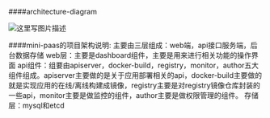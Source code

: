 ####architecture-diagram

![这里写图片描述](http://img.blog.csdn.net/20170319141236514?watermark/2/text/aHR0cDovL2Jsb2cuY3Nkbi5uZXQvdTAxMzgxMjcxMA==/font/5a6L5L2T/fontsize/400/fill/I0JBQkFCMA==/dissolve/70/gravity/SouthEast)

####mini-paas的项目架构说明:
 主要由三层组成：web端，api接口服务端，后台数据存储
 web层：主要是dashboard组件，主要是用来进行相关功能的操作界面
 api组件：组要由apiserver，docker-build，registry，monitor，author五大组件组成。apiserver主要做的是关于应用部署相关的api，docker-build主要做的就是实现应用的在线/离线构建成镜像，registry主要是对registry镜像仓库封装的一些api，monitor主要是做监控的组件，author主要是做权限管理的组件。
 存储层：mysql和etcd
